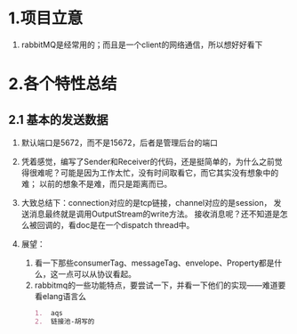 # 1.项目立意
1.  rabbitMQ是经常用的；而且是一个client的网络通信，所以想好好看下

# 2.各个特性总结

## 2.1 基本的发送数据
1.  默认端口是5672，而不是15672，后者是管理后台的端口
2.  凭着感觉，编写了Sender和Receiver的代码，还是挺简单的，为什么之前觉得很难呢？可能是因为工作太忙，没有时间取看它，而它其实没有想象中的难；
    以前的想象不是难，而只是距离而已。

3.  大致总结下：connection对应的是tcp链接，channel对应的是session，
    发送消息最终就是调用OutputStream的write方法。
    接收消息呢？还不知道是怎么被回调的，看doc是在一个dispatch thread中。

4.  展望：
    1.  看一下那些consumerTag、messageTag、envelope、Property都是什么，这一点可以从协议看起。
    2.  rabbitmq的一些功能特点，要尝试一下，并看一下他们的实现——难道要看elang语言么
        ```markdown
        1.  aqs
        2.  链接池-胡写的

        ```
        
